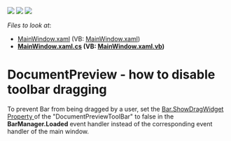 <!-- default badges list -->
![](https://img.shields.io/endpoint?url=https://codecentral.devexpress.com/api/v1/VersionRange/128598011/14.1.3%2B)
[![](https://img.shields.io/badge/Open_in_DevExpress_Support_Center-FF7200?style=flat-square&logo=DevExpress&logoColor=white)](https://supportcenter.devexpress.com/ticket/details/E4417)
[![](https://img.shields.io/badge/📖_How_to_use_DevExpress_Examples-e9f6fc?style=flat-square)](https://docs.devexpress.com/GeneralInformation/403183)
<!-- default badges end -->
<!-- default file list -->
*Files to look at*:

* [MainWindow.xaml](./CS/MinimalisticReportPreviewDemo/MainWindow.xaml) (VB: [MainWindow.xaml](./VB/MinimalisticReportPreviewDemo/MainWindow.xaml))
* **[MainWindow.xaml.cs](./CS/MinimalisticReportPreviewDemo/MainWindow.xaml.cs) (VB: [MainWindow.xaml.vb](./VB/MinimalisticReportPreviewDemo/MainWindow.xaml.vb))**
<!-- default file list end -->
# DocumentPreview - how to disable toolbar dragging


<p>To prevent Bar from being dragged by a user, set the <a href="http://documentation.devexpress.com/#WPF/DevExpressXpfBarsBar_ShowDragWidgettopic">Bar.ShowDragWidget Property </a> of the "DocumentPreviewToolBar" to false in the <strong>BarManager.Loaded</strong> event handler instead of the corresponding event handler of the main window.</p>

<br/>



